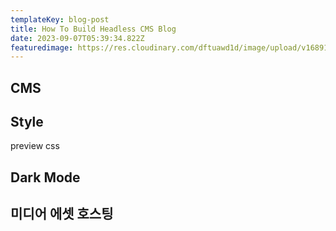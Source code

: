 ```yaml
---
templateKey: blog-post
title: How To Build Headless CMS Blog
date: 2023-09-07T05:39:34.822Z
featuredimage: https://res.cloudinary.com/dftuawd1d/image/upload/v1689170017/992762435A33213D25_gpijt4.jpg
---
```

## CMS

## Style
preview css


## Dark Mode

## 미디어 에셋 호스팅